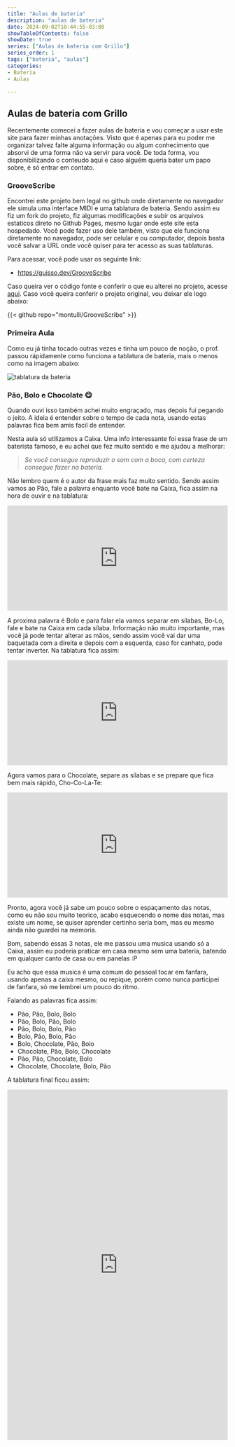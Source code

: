 ```yaml
---
title: "Aulas de bateria"
description: "aulas de bateria"
date: 2024-09-02T10:44:55-03:00
showTableOfContents: false
showDate: true
series: ["Aulas de bateria com Grillo"]
series_order: 1
tags: ["bateria", "aulas"]
categories:
- Bateria
- Aulas

---
```


## **Aulas de bateria com Grillo**

Recentemente comecei a fazer aulas de bateria e vou começar a usar este site para fazer minhas anotações. Visto que é apenas para eu poder me organizar talvez falte alguma informação ou algum conhecimento que absorvi de uma forma não va servir para você.
De toda forma, vou disponibilizando o conteudo aqui e caso alguém queria bater um papo sobre, é só entrar em contato.

### GrooveScribe

Encontrei este projeto bem legal no github onde diretamente no navegador ele simula uma interface MIDI e uma tablatura de bateria. Sendo assim eu fiz um fork do projeto, fiz algumas modificações e subir os arquivos estaticos direto no Github Pages, mesmo lugar onde este site esta hospedado.
Você pode fazer uso dele também, visto que ele funciona diretamente no navegador, pode ser celular e ou computador, depois basta você salvar a URL onde você quiser para ter acesso as suas tablaturas.

Para acessar, você pode usar os seguinte link:
- https://guisso.dev/GrooveScribe

Caso queira ver o código fonte e conferir o que eu alterei no projeto, acesse [aqui](https://github/fguisso/GrooveScribe). Caso você queira conferir o projeto original, vou deixar ele logo abaixo:

{{< github repo="montulli/GrooveScribe" >}}

### Primeira Aula

Como eu já tinha tocado outras vezes e tinha um pouco de noção, o prof. passou rápidamente como funciona a tablatura de bateria, mais o menos como na imagem abaixo:

![tablatura da bateria](https://lh5.googleusercontent.com/Hg0-vbvXRn9IOjX09wlPdhMmAfuxfVTt0rFisrH_hXXw-W0Q4MKiHaBRaa-Ilv43xbChxcvjQTTNd0PMlktMseW1izkzDNuCrt_RrjQXyFZat_IiFCupaw8SQXS-iWywipbKzqxL)

### Pão, Bolo e Chocolate 😋

Quando ouvi isso também achei muito engraçado, mas depois fui pegando o jeito. A ideia é entender sobre o tempo de cada nota, usando estas palavras fica bem amis facil de entender.

Nesta aula só utilizamos a Caixa. Uma info interessante foi essa frase de um baterista famoso, e eu achei que fez muito sentido e me ajudou a melhorar:

> *Se você consegue reproduzir o som com a boca, com certeza consegue fazer na bateria.*

Não lembro quem é o autor da frase mais faz muito sentido. Sendo assim vamos ao Pão, fale a palavra enquanto você bate na Caixa, fica assim na hora de ouvir e na tablatura:

<iframe width="100%" height="240" src="https://guisso.dev/GrooveScribe/GrooveEmbed.html?TimeSig=4/4&Div=16&Tempo=80&Measures=1&H=|----------------|&S=|O---------------|&K=|----------------|" frameborder="0" ></iframe>

A proxima palavra é Bolo e para falar ela vamos separar em sílabas, Bo-Lo, fale e bate na Caixa em cada sílaba. Informação não muito importante, mas você já pode tentar alterar as mãos, sendo assim você vai dar uma baquetada com a direita e depois com a esquerda, caso for canhato, pode tentar inverter. Na tablatura fica assim:

<iframe width="100%" height="240" src="https://guisso.dev/GrooveScribe/GrooveEmbed.html?TimeSig=4/4&Div=16&Tempo=79&Measures=1&H=|----------------|&S=|O-O-------------|&K=|----------------|" frameborder="0" ></iframe>

Agora vamos para o Chocolate, separe as sílabas e se prepare que fica bem mais rápido, Cho-Co-La-Te:

<iframe width="100%" height="240" src="https://guisso.dev/GrooveScribe/GrooveEmbed.html?TimeSig=4/4&Div=16&Tempo=79&Measures=1&H=|----------------|&S=|OOOO------------|&K=|----------------|" frameborder="0" ></iframe>

Pronto, agora você já sabe um pouco sobre o espaçamento das notas, como eu não sou muito teorico, acabo esquecendo o nome das notas, mas existe um nome, se quiser aprender certinho seria bom, mas eu mesmo ainda não guardei na memoria.

Bom, sabendo essas 3 notas, ele me passou uma musica usando só a Caixa, assim eu poderia praticar em casa mesmo sem uma bateria, batendo em qualquer canto de casa ou em panelas :P

Eu acho que essa musica é uma comum do pessoal tocar em fanfara, usando apenas a caixa mesmo, ou repique, porém como nunca participei de fanfara, só me lembrei um pouco do ritmo.

Falando as palavras fica assim:

- Pão, Pão, Bolo, Bolo
- Pão, Bolo, Pão, Bolo
- Pão, Bolo, Bolo, Pão
- Bolo, Pão, Bolo, Pão
- Bolo, Chocolate, Pão, Bolo
- Chocolate, Pão, Bolo, Chocolate
- Pão, Pão, Chocolate, Bolo
- Chocolate, Chocolate, Bolo, Pão

A tablatura final ficou assim:

<iframe width="100%" height="800" src="https://guisso.dev/GrooveScribe/GrooveEmbed.html?TimeSig=4/4&Div=16&Tempo=79&Measures=8&H=|----------------|----------------|----------------|----------------|----------------|----------------|----------------|----------------|&S=|O---O---O-O-O-O-|O---O-O-O---O-O-|O---O-O-O-O-O---|O-O-O---O-O-O---|O-O-OOOOO---O-O-|OOOOO---O-O-OOOO|O---O---OOOOO-O-|OOOOOOOOO-O-O---|&K=|----------------|----------------|----------------|----------------|----------------|----------------|----------------|----------------|" frameborder="0" ></iframe>
